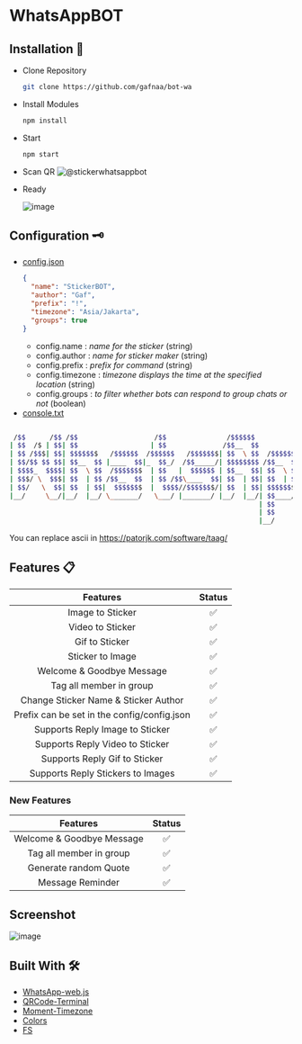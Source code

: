# WhatsAppBOT

## Installation 📑
* Clone Repository
  ```sh
  git clone https://github.com/gafnaa/bot-wa
  ```
* Install Modules
  ```sh
  npm install
  ```
* Start
  ```sh
  npm start
  ```
* Scan QR
  <img alt="@stickerwhatsappbot" src="https://github.com/DrelezTM/StickerWhatsAppBOT/assets/72683265/2ce59cf0-f26b-4cd0-be1a-12f985720ad9">

* Ready
  
  ![image](https://github.com/user-attachments/assets/e5e2adaa-81f5-415f-a160-12fc1ae032d4)



 ## Configuration 🗝
* [config.json](https://github.com/DrelezTM/StickerWhatsAppBOT/blob/main/config/config.json)
  ```json
  {
    "name": "StickerBOT",
    "author": "Gaf",
    "prefix": "!",
    "timezone": "Asia/Jakarta",
    "groups": true
  }
  ```
  * config.name : *name for the sticker* (string)
  * config.author : *name for sticker maker* (string)
  * config.prefix : *prefix for command* (string)
  * config.timezone : *timezone displays the time at the specified location* (string)
  * config.groups : *to filter whether bots can respond to group chats or not* (boolean)
* [console.txt](https://github.com/DrelezTM/StickerWhatsAppBOT/blob/main/config/console.txt)
```bash

 /$$      /$$ /$$                   /$$               /$$$$$$                            /$$$$$$$              /$$    
| $$  /$ | $$| $$                  | $$              /$$__  $$                          | $$__  $$            | $$    
| $$ /$$$| $$| $$$$$$$   /$$$$$$  /$$$$$$   /$$$$$$$| $$  \ $$  /$$$$$$   /$$$$$$       | $$  \ $$  /$$$$$$  /$$$$$$  
| $$/$$ $$ $$| $$__  $$ |____  $$|_  $$_/  /$$_____/| $$$$$$$$ /$$__  $$ /$$__  $$      | $$$$$$$  /$$__  $$|_  $$_/  
| $$$$_  $$$$| $$  \ $$  /$$$$$$$  | $$   |  $$$$$$ | $$__  $$| $$  \ $$| $$  \ $$      | $$__  $$| $$  \ $$  | $$    
| $$$/ \  $$$| $$  | $$ /$$__  $$  | $$ /$$\____  $$| $$  | $$| $$  | $$| $$  | $$      | $$  \ $$| $$  | $$  | $$ /$$
| $$/   \  $$| $$  | $$|  $$$$$$$  |  $$$$//$$$$$$$/| $$  | $$| $$$$$$$/| $$$$$$$/      | $$$$$$$/|  $$$$$$/  |  $$$$/
|__/     \__/|__/  |__/ \_______/   \___/ |_______/ |__/  |__/| $$____/ | $$____/       |_______/  \______/    \___/  
                                                              | $$      | $$                                          
                                                              | $$      | $$                                          
                                                              |__/      |__/                                                                                                     
```
  You can replace ascii in https://patorjk.com/software/taag/

## Features 📋
  |                  Features                   | Status |
  |:-------------------------------------------:|:------:|
  |              Image to Sticker               |   ✅    |
  |              Video to Sticker               |   ✅    |
  |               Gif to Sticker                |   ✅    |
  |              Sticker to Image               |   ✅    |
  |          Welcome & Goodbye Message          |   ✅    |
  |           Tag all member in group           |   ✅    |
  |    Change Sticker Name & Sticker Author     |   ✅    |
  | Prefix can be set in the config/config.json |   ✅    |
  |       Supports Reply Image to Sticker       |   ✅    |
  |       Supports Reply Video to Sticker       |   ✅    |
  |        Supports Reply Gif to Sticker        |   ✅    |
  |      Supports Reply Stickers to Images      |   ✅    |

  ### New Features
  |         Features          | Status |
  |:-------------------------:|:------:|
  | Welcome & Goodbye Message |   ✅    |
  |  Tag all member in group  |   ✅    |
  |   Generate random Quote   |   ✅    |
  |     Message Reminder      |   ✅    |
  


## Screenshot
![image](https://github.com/user-attachments/assets/8ebc0511-b8b5-4b17-98c0-cf6347a0fa11)



## Built With 🛠
* [WhatsApp-web.js](https://github.com/pedroslopez/whatsapp-web.js/)
* [QRCode-Terminal](https://www.npmjs.com/package/qrcode-terminal)
* [Moment-Timezone](https://www.npmjs.com/package/moment-timezone)
* [Colors](https://www.npmjs.com/package/colors)
* [FS](https://www.npmjs.com/package/fs)


